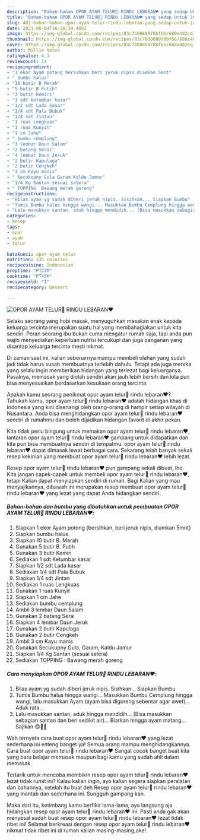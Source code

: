 ```yaml
---
description: "Bahan-bahan OPOR AYAM TELUR🍲 RINDU LEBARAN♥️ yang sedap Untuk Jualan"
title: "Bahan-bahan OPOR AYAM TELUR🍲 RINDU LEBARAN♥️ yang sedap Untuk Jualan"
slug: 401-bahan-bahan-opor-ayam-telur-rindu-lebaran-yang-sedap-untuk-jualan
date: 2021-06-04T16:26:34.405Z
image: https://img-global.cpcdn.com/recipes/83c7b0088978bf66/680x482cq70/opor-ayam-telur🍲-rindu-lebaran♥️-foto-resep-utama.jpg
thumbnail: https://img-global.cpcdn.com/recipes/83c7b0088978bf66/680x482cq70/opor-ayam-telur🍲-rindu-lebaran♥️-foto-resep-utama.jpg
cover: https://img-global.cpcdn.com/recipes/83c7b0088978bf66/680x482cq70/opor-ayam-telur🍲-rindu-lebaran♥️-foto-resep-utama.jpg
author: Millie Yates
ratingvalue: 4.3
reviewcount: 14
recipeingredient:
- "1 ekor Ayam potong bersihkan beri jeruk nipis diamkan 5mnt"
- " bumbu halus"
- "10 butir B Merah"
- "5 butir B Putih"
- "3 butir Kemiri"
- "1 sdt Ketumbar kasar"
- "1/2 sdt Lada kasar"
- "1/4 sdt Pala Bubuk"
- "1/4 sdt Jintan"
- "1 ruas Lengkuas"
- "1 ruas Kunyit"
- "1 cm Jahe"
- " bumbu cemplung"
- "3 lembar Daun Salam"
- "2 batang Serai"
- "4 lembar Daun Jeruk"
- "2 butir Kapulaga"
- "2 butir Cengkeh"
- "3 cm Kayu manis"
- " Secukupny Gula Garam Kaldu Jamur"
- "1/4 Kg Santan sesuai selera"
- " TOPPING  Bawang merah goreng"
recipeinstructions:
- "Bilas ayam yg sudah diberi jeruk nipis. Sisihkan... Siapkan Bumbu"
- "Tumis Bumbu halus hingga wangi... Masukkan Bumbu Cemplung hingga wangi, lalu masukkan Ayam (ayam bisa digoreng sebentar agar awet)... Aduk rata..."
- "Lalu masukkan santan, aduk hingga mendidih... (Bisa masukkan sebagian santan dan beri sedikit air)... Biarkan hingga ayam matang... Sajikan 😍🤤🍲"
categories:
- Resep
tags:
- opor
- ayam
- telur

katakunci: opor ayam telur 
nutrition: 235 calories
recipecuisine: Indonesian
preptime: "PT27M"
cooktime: "PT45M"
recipeyield: "1"
recipecategory: Dessert

---
```



![OPOR AYAM TELUR🍲 RINDU LEBARAN♥️](https://img-global.cpcdn.com/recipes/83c7b0088978bf66/680x482cq70/opor-ayam-telur🍲-rindu-lebaran♥️-foto-resep-utama.jpg)

Selaku seorang yang hobi masak, menyuguhkan masakan enak kepada keluarga tercinta merupakan suatu hal yang membahagiakan untuk kita sendiri. Peran seorang ibu bukan cuma mengatur rumah saja, tapi anda pun wajib menyediakan keperluan nutrisi tercukupi dan juga panganan yang disantap keluarga tercinta mesti nikmat.

Di zaman  saat ini, kalian sebenarnya mampu membeli olahan yang sudah jadi tidak harus susah membuatnya terlebih dahulu. Tetapi ada juga mereka yang selalu ingin memberikan hidangan yang terlezat bagi keluarganya. Pasalnya, memasak yang diolah sendiri akan jauh lebih bersih dan kita pun bisa menyesuaikan berdasarkan kesukaan orang tercinta. 



Apakah kamu seorang penikmat opor ayam telur🍲 rindu lebaran♥️?. Tahukah kamu, opor ayam telur🍲 rindu lebaran♥️ adalah hidangan khas di Indonesia yang kini disenangi oleh orang-orang di hampir setiap wilayah di Nusantara. Anda bisa menghidangkan opor ayam telur🍲 rindu lebaran♥️ sendiri di rumahmu dan boleh dijadikan hidangan favorit di akhir pekan.

Kita tidak perlu bingung untuk memakan opor ayam telur🍲 rindu lebaran♥️, lantaran opor ayam telur🍲 rindu lebaran♥️ gampang untuk didapatkan dan kita pun bisa membuatnya sendiri di tempatmu. opor ayam telur🍲 rindu lebaran♥️ dapat dimasak lewat berbagai cara. Sekarang telah banyak sekali resep kekinian yang membuat opor ayam telur🍲 rindu lebaran♥️ lebih lezat.

Resep opor ayam telur🍲 rindu lebaran♥️ pun gampang sekali dibuat, lho. Kita jangan capek-capek untuk membeli opor ayam telur🍲 rindu lebaran♥️, tetapi Kalian dapat menyiapkan sendiri di rumah. Bagi Kalian yang mau menyajikannya, dibawah ini merupakan resep membuat opor ayam telur🍲 rindu lebaran♥️ yang lezat yang dapat Anda hidangkan sendiri.

<!--inarticleads1-->

##### Bahan-bahan dan bumbu yang dibutuhkan untuk pembuatan OPOR AYAM TELUR🍲 RINDU LEBARAN♥️:

1. Siapkan 1 ekor Ayam potong (bersihkan, beri jeruk nipis, diamkan 5mnt)
1. Siapkan  bumbu halus
1. Siapkan 10 butir B. Merah
1. Gunakan 5 butir B. Putih
1. Gunakan 3 butir Kemiri
1. Sediakan 1 sdt Ketumbar kasar
1. Siapkan 1/2 sdt Lada kasar
1. Sediakan 1/4 sdt Pala Bubuk
1. Siapkan 1/4 sdt Jintan
1. Sediakan 1 ruas Lengkuas
1. Gunakan 1 ruas Kunyit
1. Siapkan 1 cm Jahe
1. Sediakan  bumbu cemplung
1. Ambil 3 lembar Daun Salam
1. Gunakan 2 batang Serai
1. Siapkan 4 lembar Daun Jeruk
1. Gunakan 2 butir Kapulaga
1. Gunakan 2 butir Cengkeh
1. Ambil 3 cm Kayu manis
1. Gunakan  Secukupny Gula, Garam, Kaldu Jamur
1. Siapkan 1/4 Kg Santan (sesuai selera)
1. Sediakan  TOPPING : Bawang merah goreng




<!--inarticleads2-->

##### Cara menyiapkan OPOR AYAM TELUR🍲 RINDU LEBARAN♥️:

1. Bilas ayam yg sudah diberi jeruk nipis. Sisihkan... Siapkan Bumbu
1. Tumis Bumbu halus hingga wangi... Masukkan Bumbu Cemplung hingga wangi, lalu masukkan Ayam (ayam bisa digoreng sebentar agar awet)... Aduk rata...
1. Lalu masukkan santan, aduk hingga mendidih... (Bisa masukkan sebagian santan dan beri sedikit air)... Biarkan hingga ayam matang... Sajikan 😍🤤🍲




Wah ternyata cara buat opor ayam telur🍲 rindu lebaran♥️ yang lezat sederhana ini enteng banget ya! Semua orang mampu menghidangkannya. Cara buat opor ayam telur🍲 rindu lebaran♥️ Sangat cocok banget buat kita yang baru belajar memasak maupun bagi kamu yang sudah ahli dalam memasak.

Tertarik untuk mencoba membikin resep opor ayam telur🍲 rindu lebaran♥️ lezat tidak rumit ini? Kalau kalian ingin, ayo kalian segera siapkan peralatan dan bahannya, setelah itu buat deh Resep opor ayam telur🍲 rindu lebaran♥️ yang mantab dan sederhana ini. Sungguh gampang kan. 

Maka dari itu, ketimbang kamu berfikir lama-lama, ayo langsung aja hidangkan resep opor ayam telur🍲 rindu lebaran♥️ ini. Pasti anda gak akan menyesal sudah buat resep opor ayam telur🍲 rindu lebaran♥️ lezat tidak ribet ini! Selamat berkreasi dengan resep opor ayam telur🍲 rindu lebaran♥️ nikmat tidak ribet ini di rumah kalian masing-masing,oke!.

